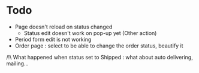 # Todo
- Page doesn't reload on status changed
  - Status edit doesn't work on pop-up yet (Other action)
- Period form edit is not working
- Order page : select to be able to change the order status, beautify it

/!\ What happened when status set to Shipped : what about auto delivering, mailing...
